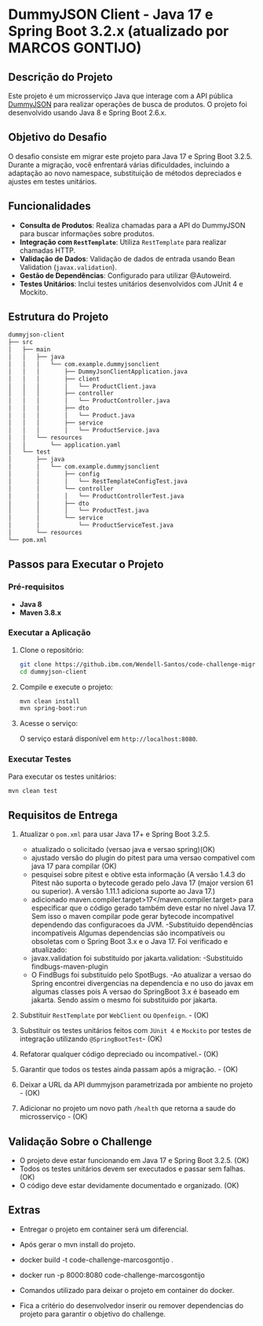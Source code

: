 
# DummyJSON Client - Java 17 e Spring Boot 3.2.x (atualizado por MARCOS GONTIJO)

## Descrição do Projeto

Este projeto é um microsserviço Java que interage com a API pública [DummyJSON](https://dummyjson.com/docs/products) para realizar operações de busca de produtos. O projeto foi desenvolvido usando Java 8 e Spring Boot 2.6.x.

## Objetivo do Desafio

O desafio consiste em migrar este projeto para Java 17 e Spring Boot 3.2.5. Durante a migração, você enfrentará várias dificuldades, incluindo a adaptação ao novo namespace, substituição de métodos depreciados e ajustes em testes unitários.

## Funcionalidades

- **Consulta de Produtos**: Realiza chamadas para a API do DummyJSON para buscar informações sobre produtos.
- **Integração com `RestTemplate`**: Utiliza `RestTemplate` para realizar chamadas HTTP.
- **Validação de Dados**: Validação de dados de entrada usando Bean Validation (`javax.validation`).
- **Gestão de Dependências**: Configurado para utilizar @Autoweird.
- **Testes Unitários**: Inclui testes unitários desenvolvidos com JUnit 4 e Mockito.

## Estrutura do Projeto

```bash
dummyjson-client
├── src
│   ├── main
│   │   ├── java
│   │   │   └── com.example.dummyjsonclient
│   │   │       ├── DummyJsonClientApplication.java
│   │   │       ├── client
│   │   │       │   └── ProductClient.java
│   │   │       ├── controller
│   │   │       │   └── ProductController.java
│   │   │       ├── dto
│   │   │       │   └── Product.java
│   │   │       ├── service
│   │   │       │   └── ProductService.java
│   │   └── resources
│   │       └── application.yaml
│   └── test
│       ├── java
│       │   └── com.example.dummyjsonclient
│       │       ├── config
│       │       │   └── RestTemplateConfigTest.java
│       │       └── controller
│       │       │   └── ProductControllerTest.java
│       │       ├── dto
│       │       │   └── ProductTest.java
│       │       └── service
│       │           └── ProductServiceTest.java
│       └── resources
└── pom.xml
```

## Passos para Executar o Projeto

### Pré-requisitos

- **Java 8**
- **Maven 3.8.x**

### Executar a Aplicação

1. Clone o repositório:

    ```bash
    git clone https://github.ibm.com/Wendell-Santos/code-challenge-migration.git
    cd dummyjson-client
    ```

2. Compile e execute o projeto:

    ```bash
    mvn clean install
    mvn spring-boot:run
    ```

3. Acesse o serviço:

    O serviço estará disponível em `http://localhost:8080`.

### Executar Testes

Para executar os testes unitários:

```bash
mvn clean test
```

## Requisitos de Entrega

1. Atualizar o `pom.xml` para usar Java 17+ e Spring Boot 3.2.5.
   - atualizado o solicitado (versao java e versao spring)(OK)
   - ajustado versão do plugin do pitest para uma versao compativel com java 17 para compilar (OK)
   - pesquisei sobre pitest e obtive esta informação
   (A versão 1.4.3 do Pitest não suporta o bytecode gerado pelo Java 17 (major version 61 ou superior). A versão 1.11.1 adiciona suporte ao Java 17.)
   - adicionado maven.compiler.target>17</maven.compiler.target> para especificar que o código gerado também deve estar no nível Java 17. Sem isso o maven compilar pode gerar bytecode incompativel dependendo das configuracoes da JVM.
   -Substituido dependências incompatíveis
      Algumas dependencias são incompatíveis ou obsoletas com o Spring Boot 3.x e o Java 17. Foi verificado e atualizado:
    - javax.validation foi substituído por jakarta.validation:
     -Substituido findbugs-maven-plugin    
     - O FindBugs foi substituído pelo SpotBugs.
     -Ao atualizar a versao do Spring encontrei divergencias na dependencia e no uso do javax em algumas classes pois A versao do SpringBoot 3.x é baseado em jakarta. Sendo assim o mesmo foi substituido por jakarta.
   

2. Substituir `RestTemplate` por `WebClient` ou `Openfeign`. - (OK)
3. Substituir os testes unitários feitos com `JUnit 4` e `Mockito` por testes de integração utilizando `@SpringBootTest`-  (OK)
4. Refatorar qualquer código depreciado ou incompatível.- (OK)
5. Garantir que todos os testes ainda passam após a migração. - (OK)
6. Deixar a URL da API dummyjson parametrizada por ambiente no projeto - (OK)
7. Adicionar no projeto um novo path `/health` que retorna a saude do microsserviço - (OK)

## Validação Sobre o Challenge

- O projeto deve estar funcionando em Java 17 e Spring Boot 3.2.5. (OK)
- Todos os testes unitários devem ser executados e passar sem falhas. (OK)
- O código deve estar devidamente documentado e organizado. (OK)

## Extras

- Entregar o projeto em container será um diferencial.

- Após gerar o mvn install do projeto.
- docker build -t code-challenge-marcosgontijo .
- docker run -p 8000:8080 code-challenge-marcosgontijo

- Comandos utilizado para deixar o projeto em container do docker.
- Fica a critério do desenvolvedor inserir ou remover dependencias do projeto para garantir o objetivo do challenge.
